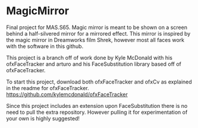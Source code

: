 # MagicMirror
Final project for MAS.S65. Magic mirror is meant to be shown on a screen behind a half-silvered mirror for a mirrored effect.
This mirror is inspired by the magic mirror in Dreamworks film Shrek, however most all faces work with the software in this github. 

This project is a branch off of work done by Kyle McDonald with his ofxFaceTracker and arturo and his FaceSubstitution library based off of ofxFaceTracker.

To start this project, download both ofxFaceTracker and ofxCv as explained in the readme for ofxFaceTracker. 
https://github.com/kylemcdonald/ofxFaceTracker

Since this project includes an extension upon FaceSubstitution there is no need to pull the extra repository. However pulling it for experimentation of your own is highly suggested!
